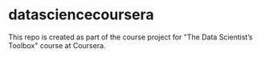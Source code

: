 datasciencecoursera
===================

This repo is created as part of the course project for "The Data Scientist’s Toolbox" course at Coursera.
